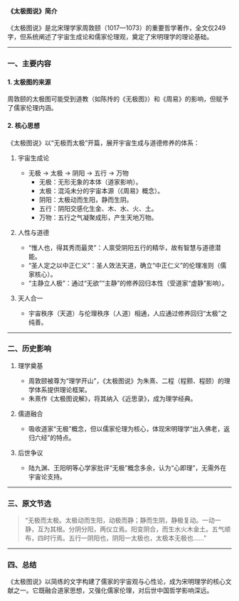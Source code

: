 #### 《太极图说》简介  

《太极图说》是北宋理学家周敦颐（1017—1073）的重要哲学著作，全文仅249字，但系统阐述了宇宙生成论和儒家伦理观，奠定了宋明理学的理论基础。  

---

### 一、主要内容  

#### 1. 太极图的来源  
周敦颐的太极图可能受到道教（如陈抟的《无极图》）和《周易》的影响，但赋予了儒家伦理内涵。  

#### 2. 核心思想  
《太极图说》以“无极而太极”开篇，展开宇宙生成与道德修养的体系：  

1. 宇宙生成论  
   - 无极 → 太极 → 阴阳 → 五行 → 万物  
     - 无极：无形无象的本体（道家影响）。  
     - 太极：混沌未分的宇宙本源（《周易》概念）。  
     - 阴阳：太极动而生阳，静而生阴。  
     - 五行：阴阳交感化生金、木、水、火、土。  
     - 万物：五行之气凝聚成形，产生天地万物。  

1. 人性与道德  
   - “惟人也，得其秀而最灵”：人禀受阴阳五行的精华，故有智慧与道德潜能。  
   - “圣人定之以中正仁义”：圣人效法天道，确立“中正仁义”的伦理准则（儒家核心）。  
   - “主静立人极”：通过“无欲”“主静”的修养回归本性（受道家“虚静”影响）。  

1. 天人合一  
   - 宇宙秩序（天道）与伦理秩序（人道）相通，人应通过修养回归“太极”之纯善。  

---

### 二、历史影响  

1. 理学奠基  
   - 周敦颐被尊为“理学开山”，《太极图说》为朱熹、二程（程颢、程颐）的理学体系提供理论框架。  
   - 朱熹作《太极图说解》，将其纳入《近思录》，成为理学经典。  

1. 儒道融合  
   - 吸收道家“无极”概念，但以儒家伦理为核心，体现宋明理学“出入佛老，返归六经”的特点。  

1. 后世争议  
   - 陆九渊、王阳明等心学家批评“无极”概念多余，认为“心即理”，无需外在宇宙论支持。  

---

### 三、原文节选  

> “无极而太极。太极动而生阳，动极而静；静而生阴，静极复动。一动一静，互为其根。分阴分阳，两仪立焉。阳变阴合，而生水火木金土。五气顺布，四时行焉。五行一阴阳也，阴阳一太极也，太极本无极也……”  

---

### 四、总结  
《太极图说》以简练的文字构建了儒家的宇宙观与心性论，成为宋明理学的核心文献之一。它既融合道家思想，又强化儒家伦理，对后世中国哲学影响深远。